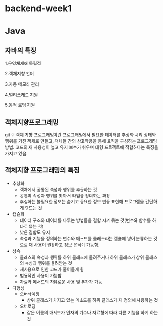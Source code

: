 # backend-week1

# Java

## 자바의 특징

1.운영체제에 독립적

2.객체지향 언어

3.자동 메모리 관리

4.멀티쓰레드 지원

5.동적 로딩 지원

## 객체지향프로그래밍

<aside>git 
💡 객체 지향 프로그래밍이란 프로그래밍에서 필요한 데이터를 추상화 시켜 상태와 행위를 가진 객체로 만들고, 객체들 간의 상호작용을 통해 로직을 구성하는 프로그래밍 방법. 코드의 재 사용성이 높고 유지 보수가 쉬우며 대형 프로젝트에 적합하다는 특징을 가지고 있음.

</aside>

## 객체지향 프로그래밍의 특징

- 추상화
  - 객체에서 공통된 속성과 행위를 추출하는 것
  - 공통의 속성과 행위를 찾아서 타입을 정의하는 과정
  - 추상화는 불필요한 정보는 숨기고 중요한 정보 만을 표현해 프로그램을 간단하게 만드는 것
- 캡슐화
  - 데이터 구조와 데이터를 다루는 방법들을 결합 시켜 묶는 것(변수와 함수를 하나로 묶는 것)
  - 낮은 결합도 유지
  - 속성과 기능을 정의하는 변수와 메소드를 클래스라는 캡슐에 넣어 분류하는 것으로 재 사용이 원활하고 정보 은닉이 가능함.
- 상속
  - 클래스의 속성과 행위를 하위 클래스에 물려주거나 하위 클래스가 상위 클래스의 속성과 행위를 물려받는 것
  - 재사용으로 인한 코드가 줄어들게 됨
  - 범용적인 사용이 가능함
  - 자료와 메서드의 자유로운 사용 및 추가가 가능
- 다형성
  - 오버라이딩
    - 상위 클래스가 가지고 있는 메소드를 하위 클래스가 재 정의해 사용하는 것
  - 오버로딩
    - 같은 이름의 매서드가 인자의 개수나 자료형에 따라 다른 기능을 하게 하는 것
